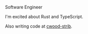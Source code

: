 Software Engineer

I'm excited about Rust and TypeScript. 

Also writing code at [cwood-strib](https://github.com/cwood-strib/).
